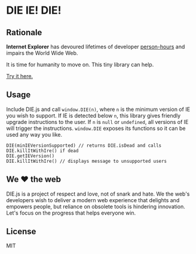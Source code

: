 # DIE IE! DIE!

## Rationale
**Internet Explorer** has devoured lifetimes of developer [person-hours](https://en.wikipedia.org/wiki/Man-hour) and impairs the World Wide Web.

It is time for humanity to move on. This tiny library can help.

[Try it here.](https://ryanatkn.github.com/DIE)

## Usage
Include DIE.js and call `window.DIE(n)`, where `n` is the minimum version of IE you wish to support.
If IE is detected below `n`, this library gives friendly upgrade instructions to the user.
If `n` is `null` or `undefined`, all versions of IE will trigger the instructions.
`window.DIE` exposes its functions so it can be used any way you like.

    DIE(minIEVersionSupported) // returns DIE.isDead and calls DIE.killItWithIre() if dead
    DIE.getIEVersion()
    DIE.killItWithIre() // displays message to unsupported users

## We :heart: the web
DIE.js is a project of respect and love, not of snark and hate.
We the web's developers wish to deliver a modern web experience that delights 
and empowers people, but reliance on obsolete tools is hindering innovation.
Let's focus on the progress that helps everyone win.

## License
MIT